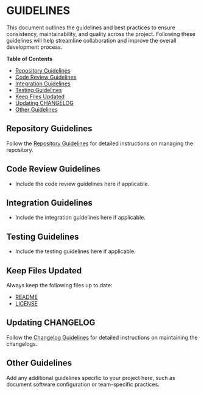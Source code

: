 # GUIDELINES

This document outlines the guidelines and best practices to ensure consistency, maintainability, and quality across the project. Following these guidelines will help streamline collaboration and improve the overall development process.

**Table of Contents**

- [Repository Guidelines](#repository-guidelines)
- [Code Review Guidelines](#code-review-guidelines)
- [Integration Guidelines](#integration-guidelines)
- [Testing Guidelines](#testing-guidelines)
- [Keep Files Updated](#keep-files-updated)
- [Updating CHANGELOG](#updating-changelog)
- [Other Guidelines](#other-guidelines)

## Repository Guidelines

Follow the [Repository Guidelines](https://github.com/DigiXess/repo-guidelines/blob/4fb6dbd51f42b6930bebed033736b934633320fd/code-repo-guidelines.md "Code Repository Guidelines") for detailed instructions on managing the repository.
<!-- Add any additional repository-specific guidelines here if applicable. -->
## Code Review Guidelines

- Include the code review guidelines here if applicable.

## Integration Guidelines

- Include the integration guidelines here if applicable.

## Testing Guidelines

- Include the testing guidelines here if applicable.

## Keep Files Updated
Always keep the following files up to date:

- [README](/README.md)
- [LICENSE](/LICENSE)

## Updating CHANGELOG

Follow the [Changelog Guidelines](https://github.com/DigiXess/repo-guidelines/blob/main/common/changelog-guidelines.md "Changelog Guidelines") for detailed instructions on maintaining the changelogs.

## Other Guidelines

Add any additional guidelines specific to your project here, such as document software configuration or team-specific practices.
